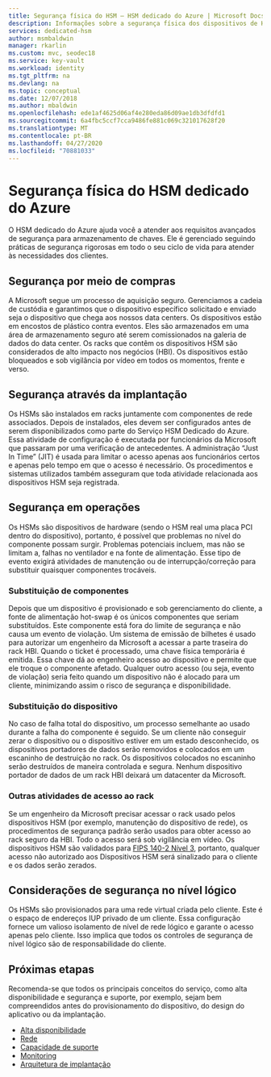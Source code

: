 ```yaml
---
title: Segurança física do HSM – HSM dedicado do Azure | Microsoft Docs
description: Informações sobre a segurança física dos dispositivos de HSM dedicado do Azure em data centers
services: dedicated-hsm
author: msmbaldwin
manager: rkarlin
ms.custom: mvc, seodec18
ms.service: key-vault
ms.workload: identity
ms.tgt_pltfrm: na
ms.devlang: na
ms.topic: conceptual
ms.date: 12/07/2018
ms.author: mbaldwin
ms.openlocfilehash: ede1af4625d06af4e280eda86d09ae1db3dfdfd1
ms.sourcegitcommit: 6a4fbc5ccf7cca9486fe881c069c321017628f20
ms.translationtype: MT
ms.contentlocale: pt-BR
ms.lasthandoff: 04/27/2020
ms.locfileid: "70881033"
---
```

# <a name="azure-dedicated-hsm-physical-security"></a>Segurança física do HSM dedicado do Azure

O HSM dedicado do Azure ajuda você a atender aos requisitos avançados de segurança para armazenamento de chaves. Ele é gerenciado seguindo práticas de segurança rigorosas em todo o seu ciclo de vida para atender às necessidades dos clientes.

## <a name="security-through-procurement"></a>Segurança por meio de compras

A Microsoft segue um processo de aquisição seguro. Gerenciamos a cadeia de custódia e garantimos que o dispositivo específico solicitado e enviado seja o dispositivo que chega aos nossos data centers. Os dispositivos estão em encostos de plástico contra eventos. Eles são armazenados em uma área de armazenamento seguro até serem comissionados na galeria de dados do data center.  Os racks que contêm os dispositivos HSM são considerados de alto impacto nos negócios (HBI). Os dispositivos estão bloqueados e sob vigilância por vídeo em todos os momentos, frente e verso.

## <a name="security-through-deployment"></a>Segurança através da implantação

Os HSMs são instalados em racks juntamente com componentes de rede associados. Depois de instalados, eles devem ser configurados antes de serem disponibilizados como parte do Serviço HSM Dedicado do Azure. Essa atividade de configuração é executada por funcionários da Microsoft que passaram por uma verificação de antecedentes. A administração “Just In Time” (JIT) é usada para limitar o acesso apenas aos funcionários certos e apenas pelo tempo em que o acesso é necessário. Os procedimentos e sistemas utilizados também asseguram que toda atividade relacionada aos dispositivos HSM seja registrada.

## <a name="security-in-operations"></a>Segurança em operações

Os HSMs são dispositivos de hardware (sendo o HSM real uma placa PCI dentro do dispositivo), portanto, é possível que problemas no nível do componente possam surgir. Problemas potenciais incluem, mas não se limitam a, falhas no ventilador e na fonte de alimentação. Esse tipo de evento exigirá atividades de manutenção ou de interrupção/correção para substituir quaisquer componentes trocáveis.

### <a name="component-replacement"></a>Substituição de componentes

Depois que um dispositivo é provisionado e sob gerenciamento do cliente, a fonte de alimentação hot-swap é os únicos componentes que seriam substituídos. Este componente está fora do limite de segurança e não causa um evento de violação. Um sistema de emissão de bilhetes é usado para autorizar um engenheiro da Microsoft a acessar a parte traseira do rack HBI. Quando o ticket é processado, uma chave física temporária é emitida. Essa chave dá ao engenheiro acesso ao dispositivo e permite que ele troque o componente afetado. Qualquer outro acesso (ou seja, evento de violação) seria feito quando um dispositivo não é alocado para um cliente, minimizando assim o risco de segurança e disponibilidade.  

### <a name="device-replacement"></a>Substituição do dispositivo

No caso de falha total do dispositivo, um processo semelhante ao usado durante a falha do componente é seguido. Se um cliente não conseguir zerar o dispositivo ou o dispositivo estiver em um estado desconhecido, os dispositivos portadores de dados serão removidos e colocados em um escaninho de destruição no rack. Os dispositivos colocados no escaninho serão destruídos de maneira controlada e segura. Nenhum dispositivo portador de dados de um rack HBI deixará um datacenter da Microsoft.

### <a name="other-rack-access-activities"></a>Outras atividades de acesso ao rack

Se um engenheiro da Microsoft precisar acessar o rack usado pelos dispositivos HSM (por exemplo, manutenção do dispositivo de rede), os procedimentos de segurança padrão serão usados para obter acesso ao rack seguro da HBI. Todo o acesso será sob vigilância em vídeo. Os dispositivos HSM são validados para [FIPS 140-2 Nível 3](https://nvlpubs.nist.gov/nistpubs/FIPS/NIST.FIPS.140-2.pdf), portanto, qualquer acesso não autorizado aos Dispositivos HSM será sinalizado para o cliente e os dados serão zerados.

## <a name="logical-level-security-considerations"></a>Considerações de segurança no nível lógico

Os HSMs são provisionados para uma rede virtual criada pelo cliente. Este é o espaço de endereços IUP privado de um cliente.  Essa configuração fornece um valioso isolamento de nível de rede lógico e garante o acesso apenas pelo cliente. Isso implica que todos os controles de segurança de nível lógico são de responsabilidade do cliente.

## <a name="next-steps"></a>Próximas etapas

Recomenda-se que todos os principais conceitos do serviço, como alta disponibilidade e segurança e suporte, por exemplo, sejam bem compreendidos antes do provisionamento do dispositivo, do design do aplicativo ou da implantação.

* [Alta disponibilidade](high-availability.md)
* [Rede](networking.md)
* [Capacidade de suporte](supportability.md)
* [Monitoring](monitoring.md)
* [Arquitetura de implantação](deployment-architecture.md)